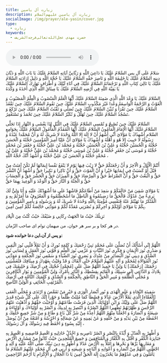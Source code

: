 ```yaml
---
title: زیارت آل یاسین
description: زیارت آل یاسین علیهم‌السلام
socialImage: /img/prayer/ale-yasin/cover.jpg
type:
  - زیارت
keywords:
  - حضرت مهدی عجل‌الله‌تعالی‌فرجه‌الشریف
---
```


<!-- audio -->
<div class="text-center w-full mb-8">
  <audio class="w-full" controls>
    <source src="https://cdn.njfamirm.ir/ziyarat-ale-yasin.m4a" type="audio/mpeg">
  </audio>
</div>

سَلامٌ عَلَى آلِ يس السَّلامُ عَلَيْكَ يَا دَاعِيَ اللَّهِ وَ رَبَّانِيَّ آيَاتِهِ السَّلامُ عَلَيْكَ يَا بَابَ اللَّهِ وَ دَيَّانَ دِينِهِ السَّلامُ عَلَيْكَ يَا خَلِيفَةَ اللَّهِ وَ نَاصِرَ حَقِّهِ السَّلامُ عَلَيْكَ يَا حُجَّةَ اللَّهِ وَ دَلِيلَ إِرَادَتِهِ السَّلامُ عَلَيْكَ يَا تَالِيَ كِتَابِ اللَّهِ وَ تَرْجُمَانَهُ السَّلامُ عَلَيْكَ فِي آنَاءِ لَيْلِكَ وَ أَطْرَافِ نَهَارِكَ السَّلامُ عَلَيْكَ يَا بَقِيَّةَ اللَّهِ فِي أَرْضِهِ السَّلامُ عَلَيْكَ يَا مِيثَاقَ اللَّهِ الَّذِي أَخَذَهُ وَ وَكَّدَهُ

السَّلامُ عَلَيْكَ يَا وَعْدَ اللَّهِ الَّذِي ضَمِنَهُ السَّلامُ عَلَيْكَ أَيُّهَا الْعَلَمُ الْمَنْصُوبُ وَ الْعِلْمُ الْمَصْبُوبُ وَ الْغَوْثُ وَ الرَّحْمَةُ الْوَاسِعَةُ وَعْدا غَيْرَ مَكْذُوبٍ السَّلامُ عَلَيْكَ حِينَ تَقُومُ السَّلامُ عَلَيْكَ حِينَ تَقْعُدُ السَّلامُ عَلَيْكَ حِينَ تَقْرَأُ وَ تُبَيِّنُ السَّلامُ عَلَيْكَ حِينَ تُصَلِّي وَ تَقْنُتُ السَّلامُ عَلَيْكَ حِينَ تَرْكَعُ وَ تَسْجُدُ السَّلامُ عَلَيْكَ حِينَ تُهَلِّلُ وَ تُكَبِّرُ السَّلامُ عَلَيْكَ حِينَ تَحْمَدُ وَ تَسْتَغْفِرُ،

السَّلامُ عَلَيْكَ حِينَ تُصْبِحُ وَ تُمْسِي السَّلامُ عَلَيْكَ فِي اللَّيْلِ إِذَا يَغْشَى وَ النَّهَارِ إِذَا تَجَلَّى السَّلامُ عَلَيْكَ أَيُّهَا الْإِمَامُ الْمَأْمُونُ السَّلامُ عَلَيْكَ أَيُّهَا الْمُقَدَّمُ الْمَأْمُولُ السَّلامُ عَلَيْكَ بِجَوَامِعِ السَّلامِ أُشْهِدُكَ يَا مَوْلايَ أَنِّي أَشْهَدُ أَنْ لا إِلَهَ إِلا اللَّهُ وَحْدَهُ لا شَرِيكَ لَهُ وَ أَنَّ مُحَمَّدا عَبْدُهُ وَ رَسُولُهُ لا حَبِيبَ إِلا هُوَ وَ أَهْلُهُ وَ أُشْهِدُكَ يَا مَوْلايَ أَنَّ عَلِيّا أَمِيرَ الْمُؤْمِنِينَ حُجَّتُهُ وَ الْحَسَنَ حُجَّتُهُ وَ الْحُسَيْنَ حُجَّتُهُ وَ عَلِيَّ بْنَ الْحُسَيْنِ حُجَّتُهُ وَ مُحَمَّدَ بْنَ عَلِيٍّ حُجَّتُهُ وَ جَعْفَرَ بْنَ مُحَمَّدٍ حُجَّتُهُ وَ مُوسَى بْنَ جَعْفَرٍ حُجَّتُهُ وَ عَلِيَّ بْنَ مُوسَى حُجَّتُهُ وَ مُحَمَّدَ بْنَ عَلِيٍّ حُجَّتُهُ وَ عَلِيَّ بْنَ مُحَمَّدٍ حُجَّتُهُ وَ الْحَسَنَ بْنَ عَلِيٍّ حُجَّتُهُ وَ أَشْهَدُ أَنَّكَ حُجَّةُ اللَّهِ ،

أَنْتُمْ الْأَوَّلُ وَ الْآخِرُ وَ أَنَّ رَجْعَتَكُمْ حَقٌّ لا رَيْبَ فِيهَا يَوْمَ لا يَنْفَعُ نَفْسا إِيمَانُهَا لَمْ تَكُنْ آمَنَتْ مِنْ قَبْلُ أَوْ كَسَبَتْ فِي إِيمَانِهَا خَيْرا وَ أَنَّ الْمَوْتَ حَقٌّ وَ أَنَّ نَاكِرا وَ نَكِيرا حَقٌّ وَ أَشْهَدُ أَنَّ النَّشْرَ حَقٌّ وَ الْبَعْثَ حَقٌّ وَ أَنَّ الصِّرَاطَ حَقٌّ وَ الْمِرْصَادَ حَقٌّ وَ الْمِيزَانَ حَقٌّ وَ الْحَشْرَ حَقٌّ وَ الْحِسَابَ حَقٌّ وَ الْجَنَّةَ وَ النَّارَ حَقٌّ وَ الْوَعْدَ وَ الْوَعِيدَ بِهِمَا حَقٌّ

يَا مَوْلايَ شَقِيَ مَنْ خَالَفَكُمْ وَ سَعِدَ مَنْ أَطَاعَكُمْ فَاشْهَدْ عَلَى مَا أَشْهَدْتُكَ عَلَيْهِ وَ أَنَا وَلِيٌّ لَكَ بَرِي‏ءٌ مِنْ عَدُوِّكَ فَالْحَقُّ مَا رَضِيتُمُوهُ وَ الْبَاطِلُ مَا أَسْخَطْتُمُوهُ وَ الْمَعْرُوفُ مَا أَمَرْتُمْ بِهِ وَ الْمُنْكَرُ مَا نَهَيْتُمْ عَنْهُ فَنَفْسِي مُؤْمِنَةٌ بِاللَّهِ وَحْدَهُ لا شَرِيكَ لَهُ وَ بِرَسُولِهِ وَ بِأَمِيرِ الْمُؤْمِنِينَ وَ بِكُمْ يَا مَوْلايَ أَوَّلِكُمْ وَ آخِرِكُمْ وَ نُصْرَتِي مُعَدَّةٌ لَكُمْ وَ مَوَدَّتِي خَالِصَةٌ لَكُمْ آمِينَ آمِينَ.

<div class="text-center mt-10 text-primary">
  نَزِيلُكَ حَيْثُ مَا اتَّجَهَتْ رِكَابِي وَ ضَيْفُكَ حَيْثُ كُنْتُ مِنَ الْبِلادِ

  در هر كجا و بر سر هر خوان، من ميهمان توام اى صاحب الزّمان.
</div>

**و پس از آن،اين دعا خوانده شود:**

اللَّهُمَّ إِنِّي أَسْأَلُكَ أَنْ تُصَلِّيَ عَلَى مُحَمَّدٍ نَبِيِّ رَحْمَتِكَ وَ كَلِمَةِ نُورِكَ وَ أَنْ تَمْلَأَ قَلْبِي نُورَ الْيَقِينِ وَ صَدْرِي نُورَ الْإِيمَانِ وَ فِكْرِي نُورَ النِّيَّاتِ وَ عَزْمِي نُورَ الْعِلْمِ وَ قُوَّتِي نُورَ الْعَمَلِ وَ لِسَانِي نُورَ الصِّدْقِ وَ دِينِي نُورَ الْبَصَائِرِ مِنْ عِنْدِكَ وَ بَصَرِي نُورَ الضِّيَاءِ وَ سَمْعِي نُورَ الْحِكْمَةِ وَ مَوَدَّتِي نُورَ الْمُوَالاةِ لِمُحَمَّدٍ وَ آلِهِ عَلَيْهِمُ السَّلامُ حَتَّى أَلْقَاكَ وَ قَدْ وَفَيْتُ بِعَهْدِكَ وَ مِيثَاقِكَ فَتُغَشِّيَنِي رَحْمَتَكَ [رَحْمَتُكَ‏] يَا وَلِيُّ يَا حَمِيدُ اللَّهُمَّ صَلِّ عَلَى [مُحَمَّدٍ] حُجَّتِكَ فِي أَرْضِكَ وَ خَلِيفَتِكَ فِي بِلادِكَ وَ الدَّاعِي إِلَى سَبِيلِكَ وَ الْقَائِمِ بِقِسْطِكَ وَ الثَّائِرِ بِأَمْرِكَ وَلِيِّ الْمُؤْمِنِينَ وَ بَوَارِ الْكَافِرِينَ وَ مُجَلِّي الظُّلْمَةِ وَ مُنِيرِ الْحَقِّ وَ النَّاطِقِ بِالْحِكْمَةِ وَ الصِّدْقِ وَ كَلِمَتِكَ التَّامَّةِ فِي أَرْضِكَ الْمُرْتَقِبِ الْخَائِفِ وَ الْوَلِيِّ النَّاصِحِ،

سَفِينَةِ النَّجَاةِ وَ عَلَمِ الْهُدَى وَ نُورِ أَبْصَارِ الْوَرَى وَ خَيْرِ مَنْ تَقَمَّصَ وَ ارْتَدَى وَ مُجَلِّي الْعَمَى [الْغَمَّاءِ] الَّذِي يَمْلَأُ الْأَرْضَ عَدْلا وَ قِسْطا كَمَا مُلِئَتْ ظُلْما وَ جَوْرا إِنَّكَ عَلَى كُلِّ شَيْ‏ءٍ قَدِيرٌ اللَّهُمَّ صَلِّ عَلَى وَلِيِّكَ وَ ابْنِ أَوْلِيَائِكَ الَّذِينَ فَرَضْتَ طَاعَتَهُمْ وَ أَوْجَبْتَ حَقَّهُمْ وَ أَذْهَبْتَ عَنْهُمُ الرِّجْسَ وَ طَهَّرْتَهُمْ تَطْهِيرا اللَّهُمَّ انْصُرْهُ وَ انْتَصِرْ بِهِ لِدِينِكَ وَ انْصُرْ بِهِ أَوْلِيَاءَكَ وَ أَوْلِيَاءَهُ وَ شِيعَتَهُ وَ أَنْصَارَهُ وَ اجْعَلْنَا مِنْهُمُ اللَّهُمَّ أَعِذْهُ مِنْ شَرِّ كُلِّ بَاغٍ وَ طَاغٍ وَ مِنْ شَرِّ جَمِيعِ خَلْقِكَ وَ احْفَظْهُ مِنْ بَيْنِ يَدَيْهِ وَ مِنْ خَلْفِهِ وَ عَنْ يَمِينِهِ وَ عَنْ شِمَالِهِ وَ احْرُسْهُ وَ امْنَعْهُ مِنْ أَنْ يُوصَلَ إِلَيْهِ بِسُوءٍ وَ احْفَظْ فِيهِ رَسُولَكَ وَ آلَ رَسُولِكَ ،

وَ أَظْهِرْ بِهِ الْعَدْلَ وَ أَيِّدْهُ بِالنَّصْرِ وَ انْصُرْ نَاصِرِيهِ وَ اخْذُلْ خَاذِلِيهِ وَ اقْصِمْ قَاصِمِيهِ وَ اقْصِمْ بِهِ جَبَابِرَةَ الْكُفْرِ وَ اقْتُلْ بِهِ الْكُفَّارَ وَ الْمُنَافِقِينَ وَ جَمِيعَ الْمُلْحِدِينَ حَيْثُ كَانُوا مِنْ مَشَارِقِ الْأَرْضِ وَ مَغَارِبِهَا بَرِّهَا وَ بَحْرِهَا وَ امْلَأْ بِهِ الْأَرْضَ عَدْلا وَ أَظْهِرْ بِهِ دِينَ نَبِيِّكَ صَلَّى اللَّهُ عَلَيْهِ وَ آلِهِ وَ اجْعَلْنِي اللَّهُمَّ مِنْ أَنْصَارِهِ وَ أَعْوَانِهِ وَ أَتْبَاعِهِ وَ شِيعَتِهِ وَ أَرِنِي فِي آلِ مُحَمَّدٍ عَلَيْهِمُ السَّلامُ مَا يَأْمُلُونَ وَ فِي عَدُوِّهِمْ مَا يَحْذَرُونَ إِلَهَ الْحَقِّ آمِينَ يَا ذَا الْجَلالِ وَ الْإِكْرَامِ يَا أَرْحَمَ الرَّاحِمِينَ
